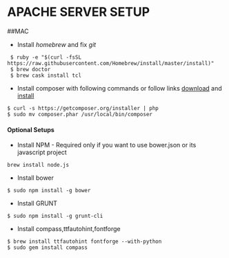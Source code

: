 # APACHE SERVER SETUP

##MAC

- Install *homebrew* and fix *git*
````
 $ ruby -e "$(curl -fsSL https://raw.githubusercontent.com/Homebrew/install/master/install)"
 $ brew doctor
 $ brew cask install tcl
````
- Install composer with following commands or follow links [download](https://getcomposer.org/download/) and [install](https://getcomposer.org/doc/00-intro.md#globally)
````
$ curl -s https://getcomposer.org/installer | php
$ sudo mv composer.phar /usr/local/bin/composer
````

#### Optional Setups
 
- Install NPM - Required only if you want to use bower.json or its javascript project
````
brew install node.js
````

- Install bower

```
$ sudo npm install -g bower
```

- Install GRUNT

```
$ sudo npm install -g grunt-cli
```

- Install compass,ttfautohint,fontforge

```
$ brew install ttfautohint fontforge --with-python
$ sudo gem install compass
```


